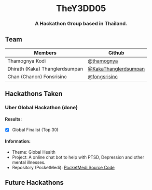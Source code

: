 <div align="center">

# TheY3DD05

### A Hackathon Group based in Thailand.
</div>

## Team

| Members      | Github |
| ----------- | ----------- |
| Thamognya Kodi | [@thamognya](https://github.com/thamognya) |
| Dhirath (Kaka) Thanglerdsumpan | [@KakaThanglerdsumpan](https://github.com/KakaThanglerdsumpan) |
| Chan (Chanon) Fonsrisinc | [@fongsrisinc](https://github.com/fongsrisinc) |


## Hackathons Taken

### Uber Global Hackathon (done) 

#### Results: 

- [x] Global Finalist (Top 30)

#### Information:

- Theme: Global Health
- Project: A online chat bot to help with PTSD, Depression and other mental illnesses.
- Repository (PocketMedi): [PocketMedi Source Code](https://github.com/TheY3DD05/PocketMedi)

## Future Hackathons

